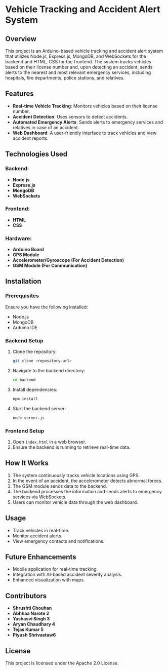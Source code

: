# Vehicle Tracking and Accident Alert System

## Overview
This project is an Arduino-based vehicle tracking and accident alert system that utilizes Node.js, Express.js, MongoDB, and WebSockets for the backend and HTML, CSS for the frontend. The system tracks vehicles based on their license number and, upon detecting an accident, sends alerts to the nearest and most relevant emergency services, including hospitals, fire departments, police stations, and relatives.

## Features
- **Real-time Vehicle Tracking**: Monitors vehicles based on their license number.
- **Accident Detection**: Uses sensors to detect accidents.
- **Automated Emergency Alerts**: Sends alerts to emergency services and relatives in case of an accident.
- **Web Dashboard**: A user-friendly interface to track vehicles and view accident reports.

## Technologies Used
### Backend:
- **Node.js**
- **Express.js**
- **MongoDB**
- **WebSockets**

### Frontend:
- **HTML**
- **CSS**

### Hardware:
- **Arduino Board**
- **GPS Module**
- **Accelerometer/Gyroscope (For Accident Detection)**
- **GSM Module (For Communication)**

## Installation
### Prerequisites
Ensure you have the following installed:
- Node.js
- MongoDB
- Arduino IDE

### Backend Setup
1. Clone the repository:
   ```sh
   git clone <repository-url>
   ```
2. Navigate to the backend directory:
   ```sh
   cd backend
   ```
3. Install dependencies:
   ```sh
   npm install
   ```
4. Start the backend server:
   ```sh
   node server.js
   ```

### Frontend Setup
1. Open `index.html` in a web browser.
2. Ensure the backend is running to retrieve real-time data.

## How It Works
1. The system continuously tracks vehicle locations using GPS.
2. In the event of an accident, the accelerometer detects abnormal forces.
3. The GSM module sends data to the backend.
4. The backend processes the information and sends alerts to emergency services via WebSockets.
5. Users can monitor vehicle data through the web dashboard.

## Usage
- Track vehicles in real-time.
- Monitor accident alerts.
- View emergency contacts and notifications.

## Future Enhancements
- Mobile application for real-time tracking.
- Integration with AI-based accident severity analysis.
- Enhanced visualization with maps.

## Contributors
- **Shrushti Chouhan**
- **Abhhaa Narote 2**
- **Yashasvi Singh 3**
- **Aryan Chaudhary 4**
- **Tejas Kumar 5**
- **Piyush Shrivastaw6**

## License
This project is licensed under the Apache 2.0 License.

